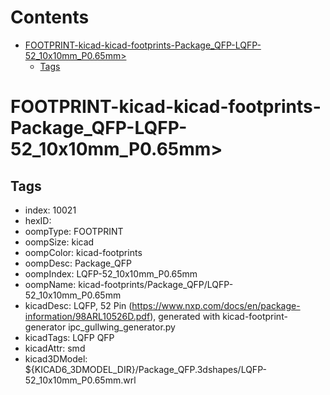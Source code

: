



Contents
========

* [FOOTPRINT-kicad-kicad-footprints-Package_QFP-LQFP-52_10x10mm_P0.65mm>](#footprint-kicad-kicad-footprints-package_qfp-lqfp-52_10x10mm_p065mm)
	* [Tags](#tags)

# FOOTPRINT-kicad-kicad-footprints-Package_QFP-LQFP-52_10x10mm_P0.65mm>

## Tags

- index: 10021
- hexID: 
- oompType: FOOTPRINT
- oompSize: kicad
- oompColor: kicad-footprints
- oompDesc: Package_QFP
- oompIndex: LQFP-52_10x10mm_P0.65mm
- oompName: kicad-footprints/Package_QFP/LQFP-52_10x10mm_P0.65mm
- kicadDesc: LQFP, 52 Pin (https://www.nxp.com/docs/en/package-information/98ARL10526D.pdf), generated with kicad-footprint-generator ipc_gullwing_generator.py
- kicadTags: LQFP QFP
- kicadAttr: smd
- kicad3DModel: ${KICAD6_3DMODEL_DIR}/Package_QFP.3dshapes/LQFP-52_10x10mm_P0.65mm.wrl
